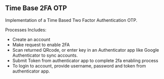 ## Time Base 2FA OTP 
Implementation of a Time Based Two Factor Authentication OTP.

Processes Includes:
- Create an account
- Make request to enable 2FA
- Scan returned QRcode, or enter key in an Authenticator app like Google Authenticator to sync accounts.
- Submit Token from authenticator app to complete 2fa enabling process
- To login to account, provide username, password and token from authenticator app.